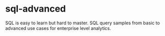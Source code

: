 # sql-advanced
SQL is easy to learn but hard to master. SQL query samples from basic to advanced use cases for enterprise level analytics.
